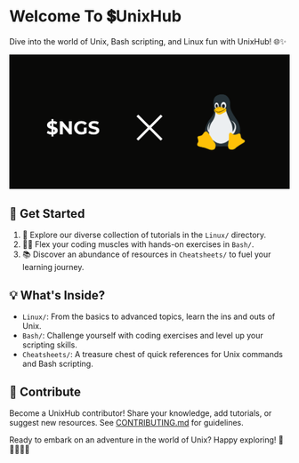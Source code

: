 # Welcome To 💲UnixHub

Dive into the world of Unix, Bash scripting, and Linux fun with UnixHub! 🌐✨

![](https://raw.githubusercontent.com/yusufmunircloud/AWS-Projects/main/img/general/NGS-9.png)


## 🚀 Get Started

1. 🌈 Explore our diverse collection of tutorials in the `Linux/` directory.
2. 🏋️‍♀️ Flex your coding muscles with hands-on exercises in `Bash/`.
3. 📚 Discover an abundance of resources in `Cheatsheets/` to fuel your learning journey.

## 💡 What's Inside?

- `Linux/`: From the basics to advanced topics, learn the ins and outs of Unix.
- `Bash/`: Challenge yourself with coding exercises and level up your scripting skills.
- `Cheatsheets/`: A treasure chest of quick references for Unix commands and Bash scripting.

## 🌟 Contribute

Become a UnixHub contributor! Share your knowledge, add tutorials, or suggest new resources. See [CONTRIBUTING.md](CONTRIBUTING.md) for guidelines.

Ready to embark on an adventure in the world of Unix? Happy exploring! 🎉👩‍💻👨‍💻
